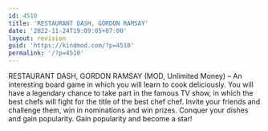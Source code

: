 ```yaml
---
id: 4510
title: 'RESTAURANT DASH, GORDON RAMSAY'
date: '2022-11-24T19:09:05+07:00'
layout: revision
guid: 'https://kindmod.com/?p=4510'
permalink: '/?p=4510'
---
```


RESTAURANT DASH, GORDON RAMSAY (MOD, Unlimited Money) – An interesting board game in which you will learn to cook deliciously. You will have a legendary chance to take part in the famous TV show, in which the best chefs will fight for the title of the best chef chef. Invite your friends and challenge them, win in nominations and win prizes. Conquer your dishes and gain popularity. Gain popularity and become a star!